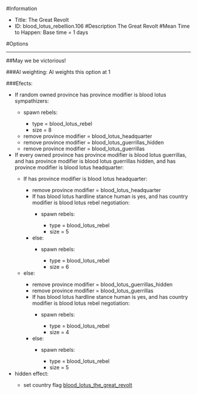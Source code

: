 #Information
 - Title: The Great Revolt
 - ID: blood_lotus_rebellion.106
#Description
The Great Revolt
#Mean Time to Happen:
Base time = 1 days

#Options

___
##May we be victorious!

###AI weighting:
AI weights this option at 1


###Efects:<ul><li>If random owned province has province modifier is blood lotus sympathizers:</li><ul><li>spawn rebels:</li><ul><li>type = blood_lotus_rebel</li><li>size = 8</li></ul><li>remove province modifier = blood_lotus_headquarter</li><li>remove province modifier = blood_lotus_guerrillas_hidden</li><li>remove province modifier = blood_lotus_guerrillas</li></ul><li>If every owned province has province modifier is blood lotus guerrillas, and has province modifier is blood lotus guerrillas hidden, and has province modifier is blood lotus headquarter:</li><ul><li>If has province modifier is blood lotus headquarter:</li><ul><li>remove province modifier = blood_lotus_headquarter</li><li>If has blood lotus hardline stance human is yes, and has country modifier is blood lotus rebel negotiation:</li><ul><li>spawn rebels:</li><ul><li>type = blood_lotus_rebel</li><li>size = 5</li></ul></ul><li>else:</li><ul><li>spawn rebels:</li><ul><li>type = blood_lotus_rebel</li><li>size = 6</li></ul></ul></ul><li>else:</li><ul><li>remove province modifier = blood_lotus_guerrillas_hidden</li><li>remove province modifier = blood_lotus_guerrillas</li><li>If has blood lotus hardline stance human is yes, and has country modifier is blood lotus rebel negotiation:</li><ul><li>spawn rebels:</li><ul><li>type = blood_lotus_rebel</li><li>size = 4</li></ul></ul><li>else:</li><ul><li>spawn rebels:</li><ul><li>type = blood_lotus_rebel</li><li>size = 5</li></ul></ul></ul></ul><li>hidden effect:</li><ul><li>set country flag [blood_lotus_the_great_revolt](../flags/blood_lotus_the_great_revolt.md)</li></ul></ul>
